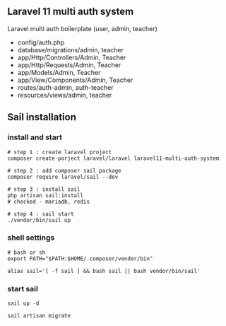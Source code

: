 ## Laravel 11 multi auth system

Laravel multi auth boilerplate (user, admin, teacher)

- config/auth.php
- database/migrations/admin, teacher
- app/Http/Controllers/Admin, Teacher
- app/Http/Requests/Admin, Teacher
- app/Models/Admin, Teacher
- app/View/Components/Admin, Teacher
- routes/auth-admin, auth-teacher
- resources/views/admin, teacher

## Sail installation

### install and start
```shell
# step 1 : create laravel project
composer create-porject laravel/laravel laravel11-multi-auth-system

# step 2 : add composer sail package
composer require laravel/sail --dev

# step 3 : install sail
php artisan sail:install
# checked - mariadb, redis

# step 4 : sail start
./vendor/bin/sail up
```

### shell settings
```shell
# bash or sh
export PATH="$PATH:$HOME/.composer/vender/bin"

alias sail='[ -f sail ] && bash sail || bash vendor/bin/sail'
```

### start sail
```shell
sail up -d

sail artisan migrate
```
